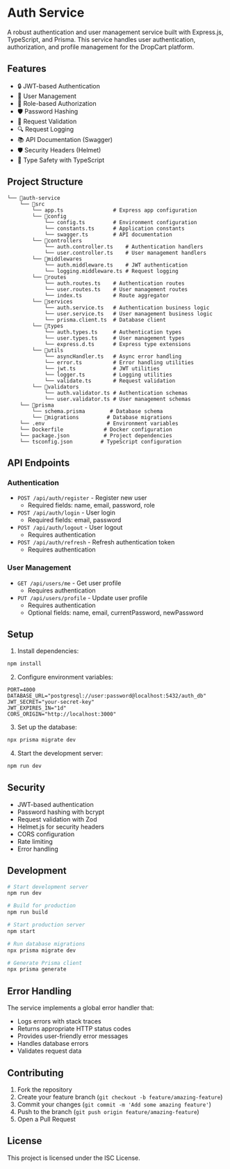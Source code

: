 # Auth Service

A robust authentication and user management service built with Express.js, TypeScript, and Prisma. This service handles user authentication, authorization, and profile management for the DropCart platform.

## Features

- 🔒 JWT-based Authentication
- 👤 User Management
- 🔐 Role-based Authorization
- 🛡️ Password Hashing
- 📝 Request Validation
- 🔍 Request Logging
- 📚 API Documentation (Swagger)
- 🛡️ Security Headers (Helmet)
- 🎯 Type Safety with TypeScript

## Project Structure

```
└── 📁auth-service
    └── 📁src
        └── app.ts                # Express app configuration
        └── 📁config
            └── config.ts         # Environment configuration
            └── constants.ts      # Application constants
            └── swagger.ts        # API documentation
        └── 📁controllers
            └── auth.controller.ts    # Authentication handlers
            └── user.controller.ts    # User management handlers
        └── 📁middlewares
            └── auth.middleware.ts    # JWT authentication
            └── logging.middleware.ts # Request logging
        └── 📁routes
            └── auth.routes.ts    # Authentication routes
            └── user.routes.ts    # User management routes
            └── index.ts          # Route aggregator
        └── 📁services
            └── auth.service.ts   # Authentication business logic
            └── user.service.ts   # User management business logic
            └── prisma.client.ts  # Database client
        └── 📁types
            └── auth.types.ts     # Authentication types
            └── user.types.ts     # User management types
            └── express.d.ts      # Express type extensions
        └── 📁utils
            └── asyncHandler.ts   # Async error handling
            └── error.ts          # Error handling utilities
            └── jwt.ts            # JWT utilities
            └── logger.ts         # Logging utilities
            └── validate.ts       # Request validation
        └── 📁validators
            └── auth.validator.ts # Authentication schemas
            └── user.validator.ts # User management schemas
    └── 📁prisma
        └── schema.prisma        # Database schema
        └── 📁migrations         # Database migrations
    └── .env                    # Environment variables
    └── Dockerfile             # Docker configuration
    └── package.json           # Project dependencies
    └── tsconfig.json         # TypeScript configuration
```

## API Endpoints

### Authentication
- `POST /api/auth/register` - Register new user
  - Required fields: name, email, password, role
- `POST /api/auth/login` - User login
  - Required fields: email, password
- `POST /api/auth/logout` - User logout
  - Requires authentication
- `POST /api/auth/refresh` - Refresh authentication token
  - Requires authentication

### User Management
- `GET /api/users/me` - Get user profile
  - Requires authentication
- `PUT /api/users/profile` - Update user profile
  - Requires authentication
  - Optional fields: name, email, currentPassword, newPassword

## Setup

1. Install dependencies:
```bash
npm install
```

2. Configure environment variables:
```env
PORT=4000
DATABASE_URL="postgresql://user:password@localhost:5432/auth_db"
JWT_SECRET="your-secret-key"
JWT_EXPIRES_IN="1d"
CORS_ORIGIN="http://localhost:3000"
```

3. Set up the database:
```bash
npx prisma migrate dev
```

4. Start the development server:
```bash
npm run dev
```

## Security

- JWT-based authentication
- Password hashing with bcrypt
- Request validation with Zod
- Helmet.js for security headers
- CORS configuration
- Rate limiting
- Error handling

## Development

```bash
# Start development server
npm run dev

# Build for production
npm run build

# Start production server
npm start

# Run database migrations
npx prisma migrate dev

# Generate Prisma client
npx prisma generate
```

## Error Handling

The service implements a global error handler that:
- Logs errors with stack traces
- Returns appropriate HTTP status codes
- Provides user-friendly error messages
- Handles database errors
- Validates request data

## Contributing

1. Fork the repository
2. Create your feature branch (`git checkout -b feature/amazing-feature`)
3. Commit your changes (`git commit -m 'Add some amazing feature'`)
4. Push to the branch (`git push origin feature/amazing-feature`)
5. Open a Pull Request

## License

This project is licensed under the ISC License. 
